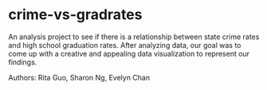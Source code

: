 # crime-vs-gradrates
An analysis project to see if there is a relationship between state crime rates and high school graduation rates. After analyzing data, our goal was to come up with a creative and appealing data visualization to represent our findings. 

Authors: Rita Guo, Sharon Ng, Evelyn Chan

